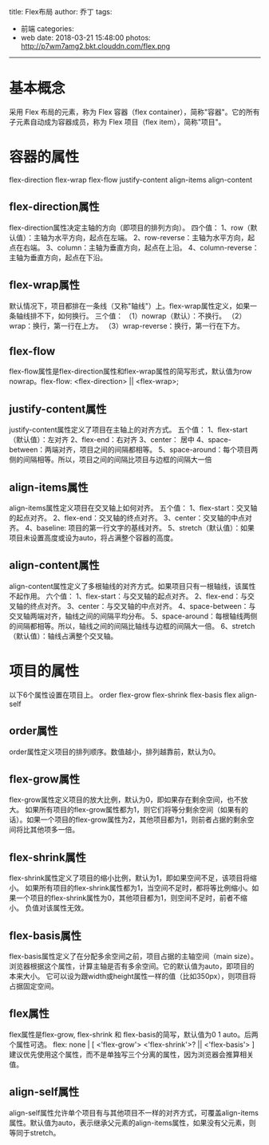 title: Flex布局
author: 乔丁
tags:
  - 前端
categories:
  - web
date: 2018-03-21 15:48:00
photos: http://p7wm7amg2.bkt.clouddn.com/flex.png
---


# 基本概念
采用 Flex 布局的元素，称为 Flex 容器（flex container），简称"容器"。它的所有子元素自动成为容器成员，称为 Flex 项目（flex item），简称"项目"。

# 容器的属性
flex-direction
flex-wrap
flex-flow
justify-content
align-items
align-content

## flex-direction属性
flex-direction属性决定主轴的方向（即项目的排列方向）。
四个值：
1、row（默认值）：主轴为水平方向，起点在左端。
2、row-reverse：主轴为水平方向，起点在右端。
3、column：主轴为垂直方向，起点在上沿。
4、column-reverse：主轴为垂直方向，起点在下沿。

## flex-wrap属性
默认情况下，项目都排在一条线（又称"轴线"）上。flex-wrap属性定义，如果一条轴线排不下，如何换行。
三个值：
（1）nowrap（默认）：不换行。
（2）wrap：换行，第一行在上方。
（3）wrap-reverse：换行，第一行在下方。

## flex-flow
flex-flow属性是flex-direction属性和flex-wrap属性的简写形式，默认值为row nowrap。flex-flow: \<flex-direction> || \<flex-wrap>;

## justify-content属性
justify-content属性定义了项目在主轴上的对齐方式。
五个值：
1、flex-start（默认值）：左对齐
2、flex-end：右对齐
3、center： 居中
4、space-between：两端对齐，项目之间的间隔都相等。
5、space-around：每个项目两侧的间隔相等。所以，项目之间的间隔比项目与边框的间隔大一倍

## align-items属性
align-items属性定义项目在交叉轴上如何对齐。
五个值：
1、flex-start：交叉轴的起点对齐。
2、flex-end：交叉轴的终点对齐。
3、center：交叉轴的中点对齐。
4、baseline: 项目的第一行文字的基线对齐。
5、stretch（默认值）：如果项目未设置高度或设为auto，将占满整个容器的高度。

## align-content属性
align-content属性定义了多根轴线的对齐方式。如果项目只有一根轴线，该属性不起作用。
六个值：
1、flex-start：与交叉轴的起点对齐。
2、flex-end：与交叉轴的终点对齐。
3、center：与交叉轴的中点对齐。
4、space-between：与交叉轴两端对齐，轴线之间的间隔平均分布。
5、space-around：每根轴线两侧的间隔都相等。所以，轴线之间的间隔比轴线与边框的间隔大一倍。
6、stretch（默认值）：轴线占满整个交叉轴。

# 项目的属性
以下6个属性设置在项目上。
order
flex-grow
flex-shrink
flex-basis
flex
align-self

## order属性
order属性定义项目的排列顺序。数值越小，排列越靠前，默认为0。

## flex-grow属性
flex-grow属性定义项目的放大比例，默认为0，即如果存在剩余空间，也不放大。
如果所有项目的flex-grow属性都为1，则它们将等分剩余空间（如果有的话）。如果一个项目的flex-grow属性为2，其他项目都为1，则前者占据的剩余空间将比其他项多一倍。

## flex-shrink属性
flex-shrink属性定义了项目的缩小比例，默认为1，即如果空间不足，该项目将缩小。
如果所有项目的flex-shrink属性都为1，当空间不足时，都将等比例缩小。如果一个项目的flex-shrink属性为0，其他项目都为1，则空间不足时，前者不缩小。
负值对该属性无效。

## flex-basis属性
flex-basis属性定义了在分配多余空间之前，项目占据的主轴空间（main size）。浏览器根据这个属性，计算主轴是否有多余空间。它的默认值为auto，即项目的本来大小。
它可以设为跟width或height属性一样的值（比如350px），则项目将占据固定空间。

## flex属性
flex属性是flex-grow, flex-shrink 和 flex-basis的简写，默认值为0 1 auto。后两个属性可选。
flex: none | [ <'flex-grow'> <'flex-shrink'>? || <'flex-basis'> ]
建议优先使用这个属性，而不是单独写三个分离的属性，因为浏览器会推算相关值。

## align-self属性
align-self属性允许单个项目有与其他项目不一样的对齐方式，可覆盖align-items属性。默认值为auto，表示继承父元素的align-items属性，如果没有父元素，则等同于stretch。